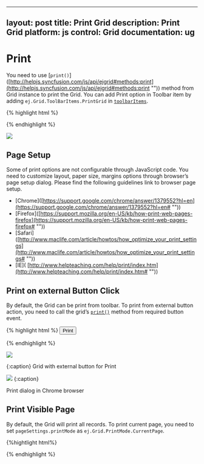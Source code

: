 
---
layout: post
title: Print Grid
description: Print Grid
platform: js
control: Grid
documentation: ug
---
# Print

You need to use [`print()`]([http://helpjs.syncfusion.com/js/api/ejgrid#methods:print](http://helpjs.syncfusion.com/js/api/ejgrid#methods:print "")) method from Grid instance to print the Grid. You can add Print option in Toolbar item by adding `ej.Grid.ToolBarItems.PrintGrid` in [`toolbarItems`](http://help.syncfusion.com/js/api/ejgrid#members:toolbarsettings-toolbaritems "").

{% highlight html %}
<div id="Grid">
<script type="text/javascript">
  $("#Grid").ejGrid(
  // the datasource "window.gridData" is referred from jsondata.min.js
 	 dataSource: window.gridData,
  	toolbarSettings: showToolbar: true,
  	toolbarItems: [ej.Grid.ToolBarItems.PrintGrid],
  	allowPaging: true,
  	columns: 
  		[
  			{field: "OrderID",headerText: "Order ID",textAlign: ej.TextAlign.Right,width: 75},
  			{field: "CustomerID",headerText: "Customer ID",width: 90},
  			{field: "EmployeeID",headerText: "Employee ID",textAlign: ej.TextAlign.Right,width: 80},
  			{field: "Freight",headerText: "Freight",textAlign: ej.TextAlign.Right,width: 80},
  			{field: "ShipCity",headerText: "Ship City",width: 90}
  		]
	});
</script>
	
{% endhighlight %}

![](Print_images/Print_img1.png)


## Page Setup

Some of print options are not configurable through JavaScript code. You need to customize layout, paper size, margins options through browser’s page setup dialog. Please find the following guidelines link to browser page setup.

* [Chrome]([https://support.google.com/chrome/answer/1379552?hl=en](https://support.google.com/chrome/answer/1379552?hl=en# ""))
* [Firefox]([https://support.mozilla.org/en-US/kb/how-print-web-pages-firefox](https://support.mozilla.org/en-US/kb/how-print-web-pages-firefox# ""))
* [Safari]([http://www.maclife.com/article/howtos/how_optimize_your_print_settings](http://www.maclife.com/article/howtos/how_optimize_your_print_settings# ""))
* [IE]( [http://www.helpteaching.com/help/print/index.htm](http://www.helpteaching.com/help/print/index.htm# "")) 

## Print on external Button Click

By default, the Grid can be print from toolbar. To print from external button action, you need to call the grid’s [`print()`](http://help.syncfusion.com/js/api/ejgrid#methods:print "") method from required button event.

{% highlight html %}
<button id="print">Print</button>

<div id="Grid"></div>

<script type="text/javascript">

$("#print").ejButton({

	showRoundedCorner: true,
	size: "mini",
	click: function () {
		$("#Grid").ejGrid("print");
	}

});

$("#Grid").ejGrid({

// the datasource "window.gridData" is referred from jsondata.min.js

	dataSource: window.gridData,
	allowPaging: true,
	enableHeaderHover: true,
	columns: [
				{field: "OrderID",headerText: "Order ID",textAlign: ej.TextAlign.Right,width: 75},
				{field: "CustomerID",headerText: "Customer ID",width: 90},
				{field: "EmployeeID",headerText: "Employee ID",textAlign: ej.TextAlign.Right,width: 80},
				{field: "Freight",headerText: "Freight",textAlign: ej.TextAlign.Right,width: 80},
				{field: "ShipCity",headerText: "Ship City",width: 90}
			]

		});

</script>



{% endhighlight %}

![](Print_images/Print_img2.png)

{:caption}
Grid with external button for Print

![](Print_images/Print_img3.png)
{:caption}

Print dialog in Chrome browser

## Print Visible Page

By default, the Grid will print all records. To print current page, you need to set `pageSettings.printMode` as `ej.Grid.PrintMode.CurrentPage`.

{%hightlight html%}
<div id="Grid"></div>
<script type="text/javascript">
$("#Grid").ejGrid({
	// the datasource "window.gridData" is referred from jsondata.min.js
	dataSource: window.gridData,
	allowPaging: true,
	pageSettings:{printMode:ej.Grid.PrintMode.CurrentPage},
	toolbarSettings: {showToolbar: true,toolbarItems: [ej.Grid.ToolBarItems.PrintGrid]},
	columns: 
	[
		{field: "OrderID",headerText: "Order ID",textAlign: ej.TextAlign.Right,width: 75}, 
		{field: "CustomerID",headerText: "Customer ID",width: 90}, 
		{field: "EmployeeID",headerText: "Employee ID",textAlign: ej.TextAlign.Right,width: 80}, 
		{field: "Freight",headerText: "Freight",textAlign: ej.TextAlign.Right,width: 80}, 
		{field: "ShipCity",headerText: "Ship City",width: 90}, 
		{field: "Verified",headerText: "Verified",width: 90}
	]
});
		</script>
		

{% endhighlight %}